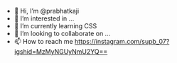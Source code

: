 - 👋 Hi, I’m @prabhatkaji
- 👀 I’m interested in ...
- 🌱 I’m currently learning CSS
- 💞️ I’m looking to collaborate on ...
- 📫 How to reach me https://instagram.com/supb_07?igshid=MzMyNGUyNmU2YQ== 

<!---
prabhatkaji/prabhatkaji is a ✨ special ✨ repository because its `README.md` (this file) appears on your GitHub profile.
You can click the Preview link to take a look at your changes.
--->
